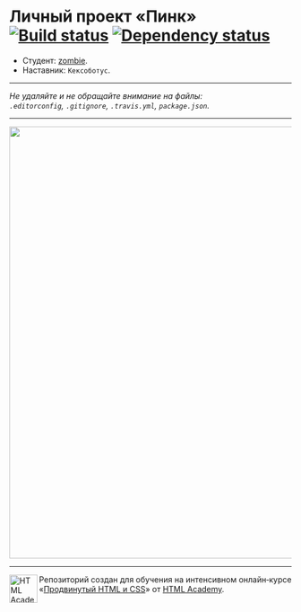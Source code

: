 # Личный проект «Пинк» [![Build status][travis-image]][travis-url] [![Dependency status][dependency-image]][dependency-url]

* Студент: [zombie](https://up.htmlacademy.ru/adaptive/6/user/21546).
* Наставник: `Кексоботус`.

---

_Не удаляйте и не обращайте внимание на файлы:_<br>
_`.editorconfig`, `.gitignore`, `.travis.yml`, `package.json`._

---


<img width="769" alt="" src="http://trendology.ru/wp-content/uploads/2011/11/Trollface_HD.png">



---

<a href="https://htmlacademy.ru/intensive/adaptive"><img align="left" width="50" height="50" alt="HTML Academy" src="https://up.htmlacademy.ru/static/img/intensive/adaptive/logo-for-github.svg"></a>

Репозиторий создан для обучения на интенсивном онлайн‑курсе «[Продвинутый HTML и CSS](https://htmlacademy.ru/intensive/adaptive)» от [HTML Academy](https://htmlacademy.ru).

[travis-image]: https://travis-ci.org/htmlacademy-adaptive/21546-pink.svg?branch=master
[travis-url]: https://travis-ci.org/htmlacademy-adaptive/21546-pink
[dependency-image]: https://david-dm.org/htmlacademy-adaptive/21546-pink.svg?style=flat-square
[dependency-url]: https://david-dm.org/htmlacademy-adaptive/21546-pink
